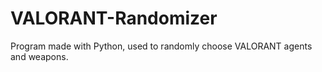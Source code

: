 # VALORANT-Randomizer
Program made with Python, used to randomly choose VALORANT agents and weapons.
